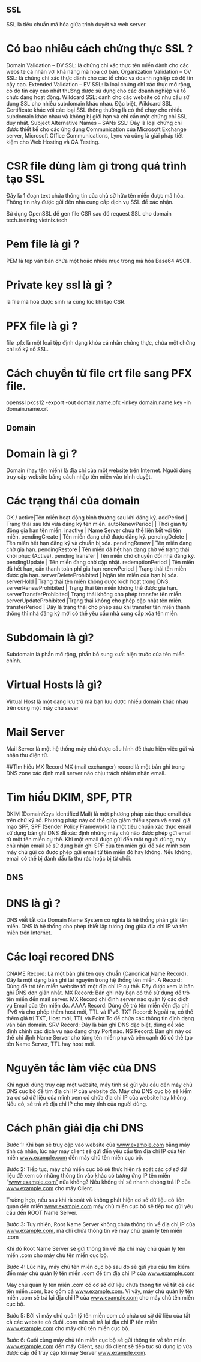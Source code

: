 ## SSL

SSL là tiêu chuẫn mã hóa giữa trình duyệt và web server. 

# Có bao nhiêu cách chứng thực SSL ?
Domain Validation – DV SSL: là chứng chỉ xác thực tên miền dành cho các website cá nhân với khả năng mã hóa cơ bản.
Organization Validation – OV SSL: là chứng chỉ xác thực dành cho các tổ chức và doanh nghiệp có độ tin cậy cao.
Extended Validation – EV SSL: là loại chứng chỉ xác thực mở rộng, có độ tin cậy cao nhất thường được sử dụng cho các doanh nghiệp và tổ chức đang hoạt động.
Wildcard SSL: dành cho các website có nhu cầu sử dụng SSL cho nhiều subdomain khác nhau. Đặc biệt, Wildcard SSL Certificate khác với các loại SSL thông thường là có thể chạy cho nhiều subdomain khác nhau và không bị giới hạn và chỉ cần một chứng chỉ SSL duy nhất.
Subject Alternative Names – SANs SSL: Đây là loại chứng chỉ được thiết kế cho các ứng dụng Communication của Microsoft Exchange server, Microsoft Office Communications, Lync và cũng là giải pháp tiết kiệm cho Web Hosting và QA Testing.


# CSR file dùng làm gì trong quá trình tạo SSL
Đây là 1 đoạn text chứa thông tin của chủ sở hữu tên miền được mã hóa. Thông tin này được gửi đến nhà cung cấp dịch vụ SSL để xác nhận.

Sử dụng OpenSSL để gen file CSR sau đó request SSL cho domain tech.training.vietnix.tech

# Pem file là gì ?
PEM là tệp văn bản chứa một hoặc nhiều mục trong mã hóa Base64 ASCII.

# Private key ssl là gì ?
là file mã hoá được sinh ra cùng lúc khi tạo CSR.

# PFX file là gì ? 
file .pfx là một loại tệp định dạng khóa cá nhân chứng thực, chứa một chứng chỉ số ký số SSL.

# Cách chuyển từ file crt file sang PFX file.
openssl pkcs12 -export -out domain.name.pfx -inkey domain.name.key -in domain.name.crt

## Domain
# Domain là gì ?
Domain (hay tên miền) là địa chỉ của một website trên Internet. Người dùng truy cập website bằng cách nhập tên miền vào trình duyệt.

# Các trạng thái của domain
OK / active|Tên miền hoạt động bình thường sau khi đăng ký.
addPeriod			    |        Trạng thái sau khi vừa đăng ký tên miền.
autoRenewPeriod|	    |    Thời gian tự động gia hạn tên miền. 
inactive	 		    |        Name Server chưa thể liên kết với tên miền. 
pendingCreate			|        Tên miền đang chờ được đăng ký.
pendingDelete			|        Tên miền hết hạn đăng ký và chuẩn bị xóa.
pendingRenew			|       Tên miền đang chờ gia hạn.
pendingRestore		    |  Tên miền đã hết hạn đang chờ về trạng thái khôi phục (Active). 
pendingTransfer		    | Tên miền chờ chuyển đổi nhà đăng ký.
pendingUpdate			|    Tên miền đang chờ cập nhật.
redemptionPeriod	    | Tên miền đã hết hạn, cần thanh toán phí gia hạn 
renewPeriod			    |    Trạng thái tên miền được gia hạn. 
serverDeleteProhibited	|	Ngăn tên miền của bạn bị xóa.
serverHold			    |     Trạng thái tên miền không được kích hoạt trong DNS.
serverRenewProhibited   |  Trạng thái tên miền không thể được gia hạn. 
serverTransferProhibited|	Trạng thái không cho phép transfer tên miền.
serverUpdateProhibited	|Trạng thái không cho phép cập nhật tên miền. 
transferPeriod			| Đây là trạng thái cho phép sau khi transfer tên miền thành thông thì nhà đăng ký mới có thể yêu cầu nhà cung cấp xóa tên miền.

# Subdomain là gì?
Subdomain là phần mở rộng, phần bổ sung xuất hiện trước của tên miền chính. 

# Virtual Hosts là gì?
Virtual Host là một dạng lưu trữ mà bạn lưu được nhiều domain khác nhau trên cùng một máy chủ sever

# Mail Server
Mail Server là một hệ thống máy chủ được cấu hình để thực hiện việc gửi và nhận thư điện tử.

##Tìm hiểu MX Record
MX (mail exchanger) record là một bản ghi trong DNS zone xác định mail server nào chịu trách nhiệm nhận email.

# Tìm hiểu DKIM, SPF, PTR
DKIM (DomainKeys Identified Mail) là một phương pháp xác thực email dựa trên chữ ký số. Phương pháp này có thể giúp giảm thiểu spam và email giả mạo
SPF, SPF (Sender Policy Framework) là một tiêu chuẩn xác thực email sử dụng bản ghi DNS để xác định những máy chủ nào được phép gửi email từ một tên miền cụ thể. Khi một email được gửi đến một người dùng, máy chủ nhận email sẽ sử dụng bản ghi SPF của tên miền gửi để xác minh xem máy chủ gửi có được phép gửi email từ tên miền đó hay không. Nếu không, email có thể bị đánh dấu là thư rác hoặc bị từ chối.

## DNS

# DNS là gì ?
DNS viết tắt của Domain Name System có nghĩa là hệ thống phân giải tên miền. DNS là hệ thống cho phép thiết lập tương ứng giữa địa chỉ IP và tên miền trên Internet.

# Các loại recored DNS
CNAME Record: 	Là một bản ghi tên quy chuẩn (Canonical Name Record). Đây là một dạng bản ghi tài nguyên trong hệ thống tên miền.
A Record: 	Dùng để trỏ tên miền website tới một địa chỉ IP cụ thể. Đây được xem là bản ghi DNS đơn giản nhất.
MX Record: 	Bản ghi này bạn có thể sử dụng để trỏ tên miền đến mail server. MX Record chỉ định server nào quản lý các dịch vụ Email của tên miền đó.
AAAA Record: 	Dùng để trỏ tên miền đến địa chỉ IPv6 và cho phép thêm host mới, TTL và IPv6.
TXT Record: 	Ngoài ra, có thể thêm giá trị TXT, Host mới, TTL và Point To để chứa các thông tin định dạng văn bản domain.
SRV Record: 	Đây là bản ghi DNS đặc biệt, dùng để xác định chính xác dịch vụ nào đang chạy Port nào. 
NS Record: 	Bản ghi này có thể chỉ định Name Server cho từng tên miền phụ và bên cạnh đó có thể tạo tên Name Server, TTL hay host mới.

# Nguyên tắc làm việc của DNS
Khi người dùng truy cập một website, máy tính sẽ gửi yêu cầu đến máy chủ DNS cục bộ để tìm địa chỉ IP của website đó. Máy chủ DNS cục bộ sẽ kiểm tra cơ sở dữ liệu của mình xem có chứa địa chỉ IP của website hay không. Nếu có, sẽ trả về địa chỉ IP cho máy tính của người dùng.

# Cách phân giải địa chỉ DNS
Bước 1: Khi bạn sẽ truy cập vào website của www.example.com bằng máy tính cá nhân, lúc này máy client sẽ gửi đến yêu cầu tìm địa chỉ IP của tên miền www.example.com đến máy chủ tên miền cục bộ. 

Bước 2: Tiếp tục, máy chủ miền cục bộ sẽ thực hiện rà soát các cơ sở dữ liệu để xem có những thông tin vào khác có tương ứng IP  tên miền “www.example.com” nữa không? Nếu không thì sẽ nhanh chóng trả IP của www.example.com cho máy Client. 

Trường hợp, nếu sau khi rà soát và không phát hiện cơ sở dữ liệu có liên quan đến miền www.example.com máy chủ miền cục bộ sẽ tiếp tục gửi yêu cầu đến ROOT Name Server. 

Bước 3: Tuy nhiên, Root Name Server không chứa thông tin về địa chỉ IP của www.example.com, mà chỉ chứa thông tin về máy chủ quản lý tên miền .com

Khi đó Root Name Server sẽ gửi thông tin về địa chỉ máy chủ quản lý tên miền .com cho máy chủ tên miền cục bộ.

Bước 4: Lúc này, máy chủ tên miền cục bộ sau đó sẽ gửi yêu cầu tìm kiếm đến máy chủ quản lý tên miền .com để tìm địa chỉ IP của www.example.com

Máy chủ quản lý tên miền .com có cơ sở dữ liệu chứa thông tin về tất cả các tên miền .com, bao gồm cả www.example.com. Vì vậy, máy chủ quản lý tên miền .com sẽ trả lại địa chỉ IP của www.example.com cho máy chủ tên miền cục bộ.

Bước 5: Bởi vì máy chủ quản lý tên miền com có chứa cơ sở dữ liệu của tất cả các website có đuôi .com  nên sẽ trả lại địa chỉ IP tên miền www.example.com cho máy chủ tên miền cục bộ. 

Bước 6: Cuối cùng máy chủ tên miền cục bộ sẽ gửi thông tin về tên miền www.example.com đến máy Client, sau đó client sẽ tiếp tục sử dụng ip vừa được cấp để truy cập tới máy  Server www.example.com. 
